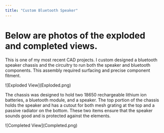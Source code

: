 ```yaml
---
title: "Custom Bluetooth Speaker"
---
```


<link rel="stylesheet" type="text/css" href="/assets/css/solidworks.css">
<style>
    p.tagline {
        display: none;
    }
</style>

# Below are photos of the exploded and completed views.

This is one of my most recent CAD projects. I custom designed a bluetooth speaker chassis and the circuitry to run both the speaker and bluetooth components.
This assembly required surfacing and precise component fitment.

<div markdown="1" id="SolidWorks50">
![Exploded View](Exploded.png)
</div>

The chassis was designed to hold two 18650 rechargeable lithium ion batteries, a bluetooth module, and a speaker. The top portion of the chassis holds the speaker and has a cutout for both mesh grating at the top and a passive radiator on the bottom. These two items ensure that the speaker sounds good and is protected against the elements.

<div markdown="1" id="SolidWorks50">
![Completed View](Completed.png)
</div>
